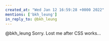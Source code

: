 ```yaml
---
created_at: "Wed Jan 12 16:59:28 +0000 2022"
mentions: ['bkh_leung']
in_reply_to: @bkh_leung
---
```


@bkh_leung Sorry. Lost me after CSS works...